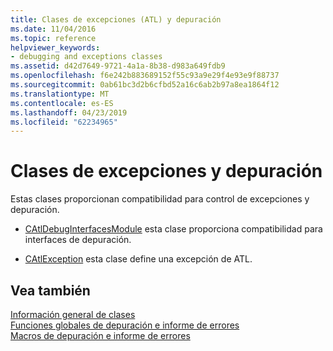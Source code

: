 ```yaml
---
title: Clases de excepciones (ATL) y depuración
ms.date: 11/04/2016
ms.topic: reference
helpviewer_keywords:
- debugging and exceptions classes
ms.assetid: d42d7649-9721-4a1a-8b38-d983a649fdb9
ms.openlocfilehash: f6e242b883689152f55c93a9e29f4e93e9f88737
ms.sourcegitcommit: 0ab61bc3d2b6cfbd52a16c6ab2b97a8ea1864f12
ms.translationtype: MT
ms.contentlocale: es-ES
ms.lasthandoff: 04/23/2019
ms.locfileid: "62234965"
---
```

# <a name="debugging-and-exceptions-classes"></a>Clases de excepciones y depuración

Estas clases proporcionan compatibilidad para control de excepciones y depuración.

- [CAtlDebugInterfacesModule](../atl/reference/catldebuginterfacesmodule-class.md) esta clase proporciona compatibilidad para interfaces de depuración.

- [CAtlException](../atl/reference/catlexception-class.md) esta clase define una excepción de ATL.

## <a name="see-also"></a>Vea también

[Información general de clases](../atl/atl-class-overview.md)<br/>
[Funciones globales de depuración e informe de errores](../atl/reference/debugging-and-error-reporting-global-functions.md)<br/>
[Macros de depuración e informe de errores](../atl/reference/debugging-and-error-reporting-macros.md)
